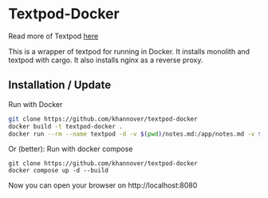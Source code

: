 # Textpod-Docker

Read more of Textpod [here](https://github.com/freetonik/textpod)

This is a wrapper of textpod for running in Docker.
It installs monolith and textpod with cargo.
It also installs nginx as a reverse proxy.

## Installation / Update

Run with Docker

```bash
git clone https://github.com/khannover/textpod-docker
docker build -t textpod-docker .
docker run --rm --name textpod -d -v $(pwd)/notes.md:/app/notes.md -v $(pwd)/attachments:/app/attachments -p 8080:80 textpod-docker
```

Or (better): Run with docker compose

```
git clone https://github.com/khannover/textpod-docker
docker compose up -d --build
```

Now you can open your browser on http://localhost:8080
